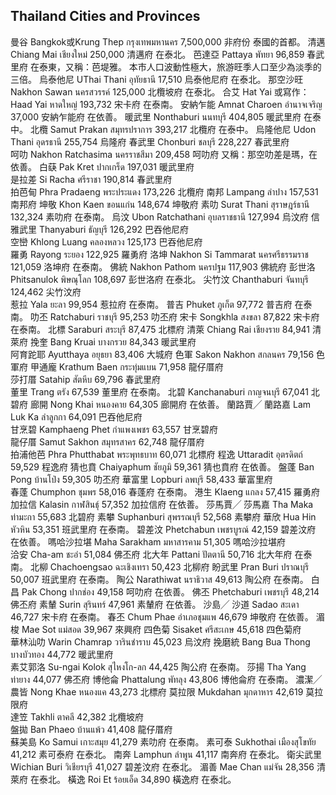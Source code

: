 ## Thailand Cities and Provinces

曼谷
Bangkok或Krung Thep	กรุงเทพมหานคร	7,500,000	非府份	泰國的首都。
清邁
Chiang Mai	เชียงใหม่	250,000	清邁府	在泰北。
芭達亞
Pattaya	พัทยา	96,859	春武里府	在泰東，又稱：芭堤雅。
本市人口波動性極大，旅游旺季人口至少為淡季的三倍。
烏泰他尼
UThai Thani	อุทัยธานี	17,510	烏泰他尼府	在泰北。
那空沙旺
Nakhon Sawan	นครสวรรค์	125,000	北欖坡府	在泰北。
合艾
Hat Yai
或寫作：Haad Yai	หาดใหญ่	193,732	宋卡府	在泰南。
安納乍能
Amnat Charoen	อำนาจเจริญ	37,000	安納乍能府	在依善。
暖武里
Nonthaburi	นนทบุรี	404,805	暖武里府	在泰中。
北欖
Samut Prakan	สมุทรปราการ	393,217	北欖府	在泰中。
烏隆他尼
Udon Thani	อุดรธานี	255,754	烏隆府	
春武里
Chonburi	ชลบุรี	228,227	春武里府	
呵叻
Nakhon Ratchasima	นครราชสีมา	209,458	呵叻府	又稱：那空叻差是瑪，在依善。
白蒛
Pak Kret	ปากเกร็ด	197,031	暖武里府	
是拉差
Si Racha	ศรีราชา	190,814	春武里府	
拍芭甸
Phra Pradaeng	พระประแดง	173,226	北欖府	
南邦
Lampang	ลำปาง	157,531	南邦府	
坤敬
Khon Kaen	ขอนแก่น	148,674	坤敬府	
素叻
Surat Thani	สุราษฎร์ธานี	132,324	素叻府	在泰南。
烏汶
Ubon Ratchathani	อุบลราชธานี	127,994	烏汶府	
信雅武里
Thanyaburi	ธัญบุรี	126,292	巴吞他尼府	
空巒
Khlong Luang	คลองหลวง	125,173	巴吞他尼府	
羅勇
Rayong	ระยอง	122,925	羅勇府	
洛坤
Nakhon Si Tammarat	นครศรีธรรมราช	121,059	洛坤府	在泰南。
佛統
Nakhon Pathom	นครปฐม	117,903	佛統府	
彭世洛
Phitsanulok	พิษณุโลก	108,697	彭世洛府	在泰北。
尖竹汶
Chanthaburi	จันทบุรี	124,462	尖竹汶府	
惹拉
Yala	ยะลา	99,954	惹拉府	在泰南。
普吉
Phuket	ภูเก็ต	97,772	普吉府	在泰南。
叻丕
Ratchaburi	ราชบุรี	95,253	叻丕府	
宋卡
Songkhla	สงขลา	87,822	宋卡府	在泰南。
北標
Saraburi	สระบุรี	87,475	北標府	
清萊
Chiang Rai	เชียงราย	84,941	清萊府	
挽奎
Bang Kruai	บางกรวย	84,343	暖武里府	
阿育跎耶
Ayutthaya	อยุธยา	83,406	大城府	
色軍
Sakon Nakhon	สกลนคร	79,156	色軍府	
甲通龐
Krathum Baen	กระทุ่มแบน	71,958	龍仔厝府	
莎打厝
Satahip	สัตหีบ	69,796	春武里府	
董里
Trang	ตรัง	67,539	董里府	在泰南。
北碧
Kanchanaburi	กาญจนบุรี	67,041	北碧府	
廊開
Nong Khai	หนองคาย	64,305	廊開府	在依善。
蘭路賈╱
蘭路嘉
Lam Luk Ka	ลำลูกกา	64,091	巴吞他尼府	
甘烹碧
Kamphaeng Phet	กำแพงเพชร	63,557	甘烹碧府	
龍仔厝
Samut Sakhon	สมุทรสาคร	62,748	龍仔厝府	
拍浦他芭
Phra Phutthabat	พระพุทธบาท	60,071	北標府	
程逸
Uttaradit	อุตรดิตถ์	59,529	程逸府	
猜也賁
Chaiyaphum	ชัยภูมิ	59,361	猜也賁府	在依善。
盤蓬
Ban Pong	บ้านโป่ง	59,305	叻丕府	
華富里
Lopburi	ลพบุรี	58,433	華富里府	
春蓬
Chumphon	ชุมพร	58,016	春蓬府	在泰南。
港生
Klaeng	แกลง	57,415	羅勇府	
加拉信
Kalasin	กาฬสินธุ์	57,352	加拉信府	在依善。
莎馬賈╱
莎馬嘉
Tha Maka	ท่ามะกา	55,683	北碧府	
素攀
Suphanburi	สุพรรณบุรี	52,568	素攀府	
華欣
Hua Hin	หัวหิน	53,351	班武里府	在泰南。
碧差汶
Phetchabun	เพชรบูรณ์	42,159	碧差汶府	在依善。
嗎哈沙拉堪
Maha Sarakham	มหาสารคาม	51,305	嗎哈沙拉堪府	
洽安
Cha-am	ชะอำ	51,084	佛丕府	
北大年
Pattani	ปัตตานี	50,716	北大年府	在泰南。
北柳
Chachoengsao	ฉะเชิงเทรา	50,423	北柳府	
盼武里
Pran Buri	ปราณบุรี	50,007	班武里府	在泰南。
陶公
Narathiwat	นราธิวาส	49,613	陶公府	在泰南。
白昌
Pak Chong	ปากช่อง	49,158	呵叻府	在依善。
佛丕
Phetchaburi	เพชรบุรี	48,214	佛丕府	
素輦
Surin	สุรินทร์	47,961	素輦府	在依善。
沙島╱
沙道
Sadao	สะเดา	46,727	宋卡府	在泰南。
春丕
Chum Phae	อำเภอชุมแพ	46,679	坤敬府	在依善。
湄梭
Mae Sot	แม่สอด	39,967	來興府	
四色菊
Sisaket	ศรีสะเกษ	45,618	四色菊府	
華林汕叻
Warin Chamrap	วารินชำราบ	45,023	烏汶府	
挽磨統
Bang Bua Thong	บางบัวทอง	44,772	暖武里府	
素艾郭洛
Su-ngai Kolok	สุไหงโก-ลก	44,425	陶公府	在泰南。
莎揚
Tha Yang	ท่ายาง	44,077	佛丕府	
博他侖
Phattalung	พัทลุง	43,806	博他侖府	在泰南。
濃潔╱
農皆
Nong Khae	หนองแค	43,273	北標府	
莫拉限
Mukdahan	มุกดาหาร	42,619	莫拉限府	
達笠
Takhli	ตาคลี	42,382	北欖坡府	
盤拋
Ban Phaeo	บ้านแพ้ว	41,408	龍仔厝府	
蘇美島
Ko Samui	เกาะสมุย	41,279	素叻府	在泰南。
素可泰
Sukhothai	เมืองสุโขทัย	41,212	素可泰府	在泰北。
南奔
Lamphun	ลำพูน	41,117	南奔府	在泰北。
衛尖武里
Wichian Buri	วิเชียรบุรี	41,027	碧差汶府	在泰北。
湄善
Mae Chan	แม่จัน	28,356	清萊府	在泰北。
橫逸
Roi Et	ร้อยเอ็ด	34,890	橫逸府	在泰北。
